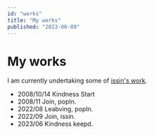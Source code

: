 ```yaml
---
id: "works"
title: "My works"
published: "2023-06-09"
---
```


# My works

I am currently undertaking some of [issin's work](https://issin.cc/).

-   2008/10/14 Kindness Start
-   2008/11 Join, popIn.
-   2022/08 Leabving, popIn.
-   2022/09 Join, issin.
-   2023/06 Kindness keepd.

